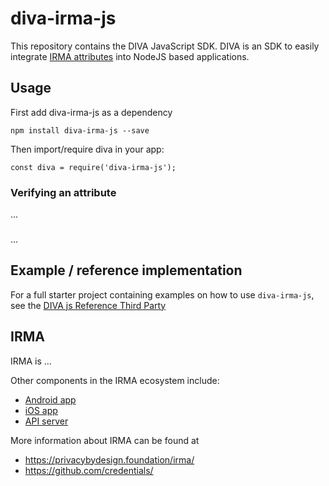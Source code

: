 # diva-irma-js

This repository contains the DIVA JavaScript SDK.
DIVA is an SDK to easily integrate [IRMA attributes](https://privacybydesign.foundation/irma-controleur/) into NodeJS based applications.

## Usage

First add diva-irma-js as a dependency

`npm install diva-irma-js --save`

Then import/require diva in your app:

`const diva = require('diva-irma-js');`

### Verifying an attribute

...

###

...

## Example / reference implementation

For a full starter project containing examples on how to use `diva-irma-js`, see the [DIVA js Reference Third Party](https://github.com/Alliander/diva-js-reference-3p)

## IRMA

IRMA is ...

Other components in the IRMA ecosystem include:

- [Android app](https://github.com/credentials/irma_android_cardemu)
- [iOS app]()
- [API server](https://github.com/credentials/irma_api_server)

More information about IRMA can be found at

- https://privacybydesign.foundation/irma/
- https://github.com/credentials/
